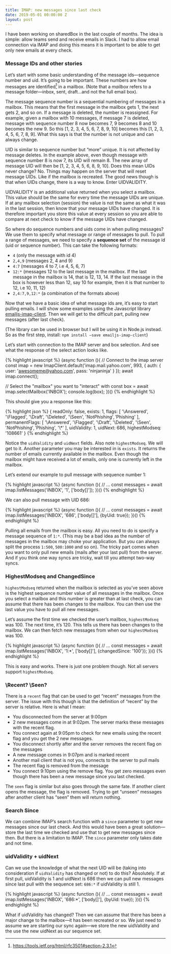 ```yaml
---
title: IMAP: new messages since last check
date: 2019-05-01 00:00:00 Z
layout: post
---
```


I have been working on sharedBox in the last couple of months. The idea is simple: allow teams send and receive emails in Slack. I had to allow email connection via IMAP and doing this means it is important to be able to get only new emails at every check.

### Message IDs and other stories

Let’s start with some basic understanding of the message ids—sequence number and uid. It’s going to be important.  These numbers are how messages are identified[^1] in a mailbox. (Note that a *mailbox* refers to a message folder—inbox, sent, draft…and not the full email box). 

The message sequence number is a sequential numbering of messages in a mailbox. This means that the first message in the mailbox gets 1, the next gets 2, and so on. If a message is deleted, the number is reassigned. For example, given a mailbox with 10 messages, if message 7 is deleted, message with sequence number 8 now becomes 7, 9 becomes 8 and 10 becomes the new 9. So this [1, 2, 3, 4, 5, 6, 7, 8, 9, 10] becomes this [1, 2, 3, 4, 5, 6, 7, 8, 9]. What this says is that the number is not unique and can always change.

UID is similar to sequence number but “more” unique. It is not affected by message deletes. In the example above, even though message with sequence number 8 is now 7, its UID will remain 8. The new array of message UID will then be [1, 2, 3, 4, 5, 6, 8, 9, 10]. Does this mean UIDs never change? No. Things may happen on the server that will reset message UIDs. Like if the mailbox is recreated. The good news though is that when UIDs change, there is a way to know. Enter UIDVALIDITY. 

UIDVALIDITY is an additional value returned when you select a mailbox. This value should be the same for every time the message UIDs are unique. If at any mailbox selection (session) the value is not the same as what it was in the last session, then know that your message UIDs have changed. It is therefore important you store this value at every session so you are able to compare at next check to know if the message UIDs have changed.

So where do sequence numbers and uids come in when pulling messages? We use them to specify what message or range of messages to pull. To pull a range of messages, we need to specify a **sequence set** of the message id (uid or sequence number).  This can take the following formats:

- `4` (only the message with id 4)
- `2,4,9` (messages 2, 4 and 9)
- `4:7` (messages 4 to 7, i.e 4, 5, 6, 7)
- `12:*` (messages 12 to the last message in the mailbox. If the last message in the mailbox is 14, that is 12, 13, 14. If the last message in the box is however less than 12, say 10 for example, then it is that number to 12, i.e 10, 11, 12)
- `2,4:7,9,12:*` (a combination of the formats above)

Now that we have a basic idea of what message ids are, it’s easy to start pulling emails. I will show some examples using the Javascript library [emailjs-imap-client](https://github.com/emailjs/emailjs-imap-client). Then we will get to the difficult part, pulling new messages (after last check).

(The library can be used in browser but I will be using it in Node.js instead. So as the first step, install:  `npm install —save emailjs-imap-client`)

Let’s start with connection to the IMAP server and box selection. And see what the response of the select action looks like.

{% highlight javascript %}
(async function (){
  // Connect to the imap server
	const imap = new ImapClient.default('imap.mail.yahoo.com', 993, {
	        auth: {
	          user: 'awesomeme@yahoo.com',
	          pass: 'ninjaninja'
	        }
	    });
	await imap.connect();

  // Select the "mailbox" you want to "interact" with
	const box = await imap.selectMailbox('INBOX');
  console.log(box);
})()
{% endhighlight %}

This should give you a response like this:

{% highlight json %}
{ readOnly: false,
  exists: 1,
  flags:
   [ '\\Answered',
     '\\Flagged',
     '\\Draft',
     '\\Deleted',
     '\\Seen',
     '$NotPhishing',
     '$Phishing' ],
  permanentFlags:
   [ '\\Answered',
     '\\Flagged',
     '\\Draft',
     '\\Deleted',
     '\\Seen',
     '$NotPhishing',
     '$Phishing',
     '\\*' ],
  uidValidity: 1,
  uidNext: 686,
  highestModseq: '108661' }
{% endhighlight %}

Notice the `uidValidity` and `uidNext` fields. Also note `highestModseq`. We will get to it. Another parameter you may be interested in is `exists`. It returns the number of emails currently available in the mailbox. Even though the mailbox might have received a lot of emails, only one is currently left in the mailbox.

Let’s extend our example to pull message with sequence number 1:

{% highlight javascript %}
(async function (){
	// ...
	const messages = await imap.listMessages('INBOX', '1', ['body[]']);
})()
{% endhighlight %}

We can also pull message with UID 686:

{% highlight javascript %}
(async function (){
	// ...
	const messages = await imap.listMessages('INBOX', '686', ['body[]'], {byUid: true});
})()
{% endhighlight %}

Pulling all emails from the mailbox is easy. All you need to do is specify a message sequence of `1:*`. (This may be a bad idea as the number of messages in the mailbox may choke your application. But you can always split the process `1:500`, `500:1000` and so on). The tricky part comes when you want to only pull new emails (mails after your last pull) from the server. And if you think one way syncs are tricky, wait till you attempt two-way syncs. 

### HighestModseq and ChangedSince

`highestModseq` returned when the mailbox is selected as you’ve seen above is the highest sequence number value of all messages in the mailbox. Once you select a mailbox and this number is greater than at last check, you can assume that there has been changes to the mailbox. You can then use the last value you have to pull all new messages.

Let’s assume the first time we checked the user’s mailbox, `highestModseq` was 100. The next time, it’s 120. This tells us there has been changes to the mailbox. We can then fetch new messages from when our `highestModseq` was 100.

{% highlight javascript %}
(async function (){
	// ...
	const messages = await imap.listMessages('INBOX', '1:*', ['body[]'], {changedSince: '100'});
})()
{% endhighlight %}

This is easy and works. There is just one problem though. Not all servers support `highestModseq`.

### \Recent? \Seen?

There is a `recent` flag that can be used to get “recent” messages from the server. The issue with this though is that the definition of “recent” by the server is relative. Here is what I mean:
- You disconnected from the server at 9:00pm
- 2 new messages come in at 9:02pm. The server marks these messages with the recent flag.
- You connect again at 9:05pm to check for new emails using the recent flag and you get the 2 new messages.
- You disconnect shortly after and the server removes the recent flag on the messages
- A new message comes in 9:07pm and is marked recent
- Another mail client that is not you, connects to the server to pull mails
- The recent flag is removed from the message
- You connect 9:10pm using the remove flag. You get zero messages even though there has been a new message since you last checked.

The `seen` flag is similar but also goes through the same fate. If another client opens the message, the flag is removed. Trying to get “unseen” messages after another client has “seen” them will return nothing. 

### Search Since

We can combine IMAP’s search function with a `since` parameter to get new messages since our last check. And this would have been a great solution—store the last time we checked and use that to get new messages since then. But there is a limitation to IMAP. The `since` parameter only takes date and not time.

### uidValidity + uidNext

Can we use the knowledge of what the next UID will be (taking into consideration if `uidValidity` has changed or not) to do this? Absolutely. If at first pull, uidValidity is 1 and uidNext is 686 then we can pull new messages since last pull with the sequence set: `686:*` if uidValidity is still 1.

{% highlight javascript %}
(async function (){
	// ...
	const messages = await imap.listMessages('INBOX', '686:*', ['body[]'], {byUid: true});
})()
{% endhighlight %}

What if uidValidity has changed? Then we can assume that there has been a major change to the mailbox—it has been recreated or so. We just need to assume we are starting our sync again—we store the new uidValidity and the use the new uidNext as our sequence set.


[^1]: https://tools.ietf.org/html/rfc3501#section-2.3.1
